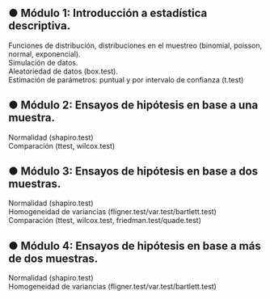 ## ●	Módulo 1: Introducción a estadística descriptiva.   
Funciones de distribución, distribuciones en el muestreo (binomial, poisson, normal, exponencial).  
Simulación de datos.  
Aleatoriedad de datos (box.test).  
Estimación de parámetros: puntual y por intervalo de confianza (t.test) 
## ●	Módulo 2: Ensayos de hipótesis en base a una muestra.  
Normalidad (shapiro.test)  
Comparación (ttest, wilcox.test)
## ●	Módulo 3: Ensayos de hipótesis en base a dos muestras.  
Normalidad (shapiro.test)  
Homogeneidad de variancias (fligner.test/var.test/bartlett.test)  
Comparación (ttest, wilcox.test, friedman.test/quade.test)
## ●	Módulo 4: Ensayos de hipótesis en base a más de dos muestras.  
Normalidad (shapiro.test)  
Homogeneidad de variancias (fligner.test/var.test/bartlett.test)
